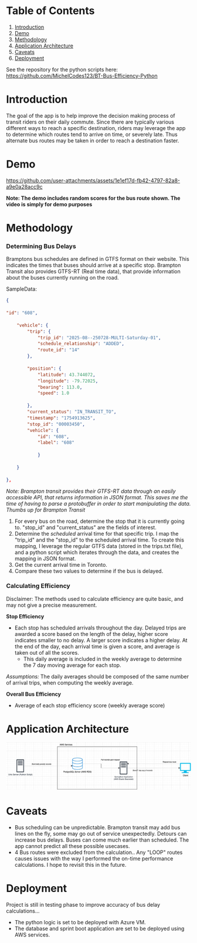 # Table of Contents
1. [Introduction](#introduction)
2. [Demo](#demo)
2. [Methodology](#methodology)
3. [Application Architecture](#application-architecture)
4. [Caveats](#caveats) 
5. [Deployment](#deployment)

See the repository for the python scripts here: https://github.com/MichelCodes123/BT-Bus-Efficiency-Python

# Introduction 
The goal of the app is to help improve the decision making process of transit riders on their daily commute. Since there are typically various different ways to reach a specific destination, riders may leverage the app to determine which routes tend to arrive on time, or severely late. Thus alternate bus routes may be taken in order to reach a destination faster. 

# Demo 

https://github.com/user-attachments/assets/1e1ef17d-fb42-4797-82a8-a9e0a28acc9c

**Note: The demo includes random scores for the bus route shown. The video is simply for demo purposes**

# Methodology 

### Determining Bus Delays
Bramptons bus schedules are defined in GTFS format on their website. This indicates the times that buses should arrive at a specific stop. Brampton Transit also provides GTFS-RT (Real time data), that provide information about the buses currently running on the road.

SampleData: 
```json
{

"id": "608",

	"vehicle": {
		"trip": {
			"trip_id": "2025-08--250728-MULTI-Saturday-01",
			"schedule_relationship": "ADDED",
			"route_id": "14"
		},
		
		"position": {
			"latitude": 43.744072,
			"longitude": -79.72025,
			"bearing": 113.0,
			"speed": 1.0
		
		},
		"current_status": "IN_TRANSIT_TO",
		"timestamp": "1754913625",
		"stop_id": "00003450",
		"vehicle": {
			"id": "608",
			"label": "608"
		
			}
		
	}

},
```

*Note: Brampton transit provides their GTFS-RT data through an easily accessible API, that returns information in JSON format. This saves me the time of having to parse a protobuffer in order to start manipulating the data. Thumbs up for Brampton Transit*

1. For every bus on the road, determine the stop that it is currently going to. "stop_id" and "current_status" are the fields of interest. 
2. Determine the *scheduled* arrival time for that specific trip. I map the "trip_id" and the "stop_id" to the scheduled arrival time. To create this mapping, I leverage the regular GTFS data (stored in the trips.txt file), and a python script which iterates through the data, and creates the mapping in JSON format. 
3. Get the current arrival time in Toronto.
4. Compare these two values to determine if the bus is delayed. 

### Calculating Efficiency
Disclaimer: The methods used to calculate efficiency are quite basic, and may not give a precise measurement.

**Stop Efficiency**
- Each stop has scheduled arrivals throughout the day. Delayed trips are awarded a score based on the length of the delay, higher score indicates smaller to no delay. A larger score indicates a higher delay. At the end of the day, each arrival time is given a score, and average is taken out of all the scores.
    - This daily average is included in the weekly average to determine the 7 day moving average for each stop. 

*Assumptions:*
The daily averages should be composed of the same number of arrival trips, when computing the weekly average. 

**Overall Bus Efficiency**
- Average of each stop efficiency score (weekly average score)


# Application Architecture 
![alt text](image.png)


# Caveats
- Bus scheduling can be unpredictable. Brampton transit may add bus lines on the fly, some may go out of service unexpectedly. Detours can increase bus delays. Buses can come much earlier than scheduled. The app cannot predict all these possible usecases.
- 4 Bus routes were excluded from the calculation.. Any "LOOP" routes causes issues with the way I performed the on-time performance calculations. I hope to revisit this in the future.

# Deployment
Project is still in testing phase to improve accuracy of bus delay calculations...
- The python logic is set to be deployed with Azure VM.
- The database and sprint boot application are set to be deployed using AWS services. 
